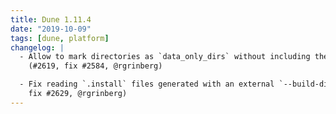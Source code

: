 ```yaml
---
title: Dune 1.11.4
date: "2019-10-09"
tags: [dune, platform]
changelog: |
  - Allow to mark directories as `data_only_dirs` without including them as `dirs`
    (#2619, fix #2584, @rgrinberg)

  - Fix reading `.install` files generated with an external `--build-dir`. (#2638,
    fix #2629, @rgrinberg)
---
```

